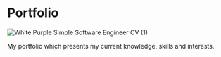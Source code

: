 # Portfolio

![White Purple Simple Software Engineer CV (1)](https://github.com/Haudihou/Portfolio/assets/112495020/1b548336-d32f-4bab-9077-dc9b65adfc7c)

My portfolio which presents my current knowledge, skills and interests.
